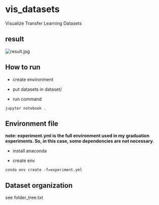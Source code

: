 # vis_datasets

Visualize Transfer Learning Datasets

## result

![result.jpg](result.jpg)

## How to run

- create environment

- put datasets in dataset/

- run command

`jupyter notebook .`

## Environment file

**note: experiment.yml is the full environment used in my graduation experiments. So, in this case, some dependencies are not necessary.**

- install anaconda

- create env

`conda env create -f=experiment.yml`

## Dataset organization

see folder_tree.txt